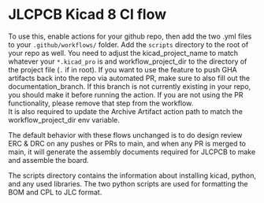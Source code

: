 # JLCPCB Kicad 8 CI flow
To use this, enable actions for your github repo, then add the two .yml files to your `.github/workflows/` folder. Add the `scripts` directory to the root of your repo as well.
You need to adjust the kicad_project_name to match whatever your `*.kicad_pro` is and workflow_project_dir to the directory of the project file (`.` if in root). If you want to use the feature to push GHA artifacts back into the repo via automated PR, make sure to also fill out the documentation_branch. If this branch is not currently existing in your repo, you should make it before running the action. If you are not using the PR functionality, please remove that step from the workflow.\
It is also required to update the Archive Artifact action path to match the workflow_project_dir env variable.

The default behavior with these flows unchanged is to do design review ERC & DRC on any pushes or PRs to main, and when any PR is merged to main, it will generate the assembly documents required for JLCPCB to make and assemble the board.

The scripts directory contains the information about installing kicad, python, and any used libraries. The two python scripts are used for formatting the BOM and CPL to JLC format.
